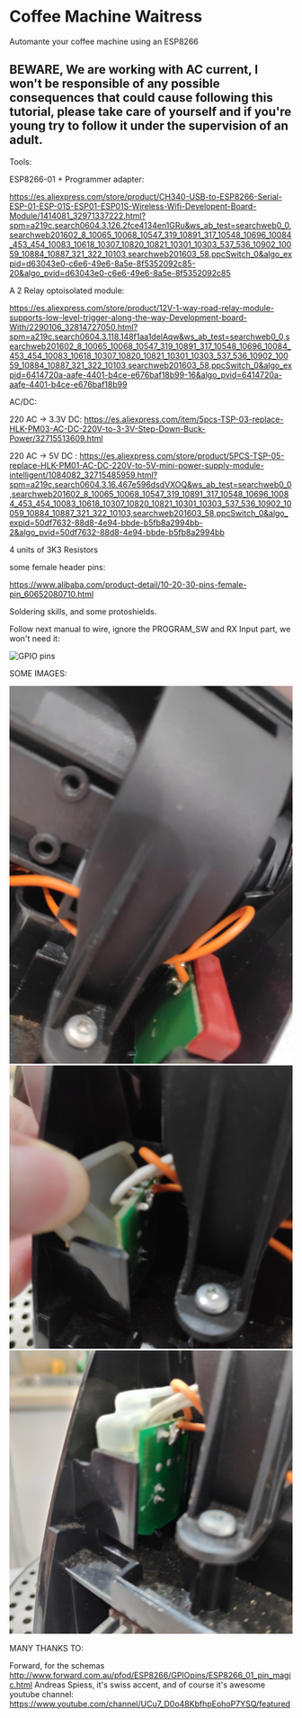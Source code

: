 # Coffee Machine Waitress

Automante your coffee machine using an ESP8266

## BEWARE, We are working with AC current, I won't be responsible of any possible consequences that could cause following this tutorial, please take care of yourself and if you're young try to follow it under the supervision of an adult.

Tools:

ESP8266-01 + Programmer adapter:

https://es.aliexpress.com/store/product/CH340-USB-to-ESP8266-Serial-ESP-01-ESP-01S-ESP01-ESP01S-Wireless-Wifi-Developent-Board-Module/1414081_32971337222.html?spm=a219c.search0604.3.126.2fce4134en1GRu&ws_ab_test=searchweb0_0,searchweb201602_8_10065_10068_10547_319_10891_317_10548_10696_10084_453_454_10083_10618_10307_10820_10821_10301_10303_537_536_10902_10059_10884_10887_321_322_10103,searchweb201603_58,ppcSwitch_0&algo_expid=d63043e0-c6e6-49e6-8a5e-8f5352092c85-20&algo_pvid=d63043e0-c6e6-49e6-8a5e-8f5352092c85

A 2 Relay optoisolated module:

https://es.aliexpress.com/store/product/12V-1-way-road-relay-module-supports-low-level-trigger-along-the-way-Development-board-With/2290106_32814727050.html?spm=a219c.search0604.3.118.148f1aa1delAqw&ws_ab_test=searchweb0_0,searchweb201602_8_10065_10068_10547_319_10891_317_10548_10696_10084_453_454_10083_10618_10307_10820_10821_10301_10303_537_536_10902_10059_10884_10887_321_322_10103,searchweb201603_58,ppcSwitch_0&algo_expid=6414720a-aafe-4401-b4ce-e676baf18b99-16&algo_pvid=6414720a-aafe-4401-b4ce-e676baf18b99

AC/DC:

220 AC -> 3.3V DC: https://es.aliexpress.com/item/5pcs-TSP-03-replace-HLK-PM03-AC-DC-220V-to-3-3V-Step-Down-Buck-Power/32715513609.html


220 AC -> 5V DC  : https://es.aliexpress.com/store/product/5PCS-TSP-05-replace-HLK-PM01-AC-DC-220V-to-5V-mini-power-supply-module-intelligent/1084082_32715485959.html?spm=a219c.search0604.3.16.467e596dsdVXOQ&ws_ab_test=searchweb0_0,searchweb201602_8_10065_10068_10547_319_10891_317_10548_10696_10084_453_454_10083_10618_10307_10820_10821_10301_10303_537_536_10902_10059_10884_10887_321_322_10103,searchweb201603_58,ppcSwitch_0&algo_expid=50df7632-88d8-4e94-bbde-b5fb8a2994bb-2&algo_pvid=50df7632-88d8-4e94-bbde-b5fb8a2994bb


4 units of 3K3 Resistors

some female header pins:

https://www.alibaba.com/product-detail/10-20-30-pins-female-pin_60652080710.html

Soldering skills, and some protoshields.

Follow next manual to wire, ignore the PROGRAM_SW and RX Input part, we won't need it:

![GPIO pins](http://www.forward.com.au/pfod/ESP8266/GPIOpins/ESP8266_GPIO_OUTPUTS.jpg)

SOME IMAGES:

![button automation](https://raw.githubusercontent.com/warguns/coffee-waitress-esp8266/master/docs/img/IMG_20190318_122945.jpg?token=AC3KrB8lhKDIlpIfJalVazE7wUeSKOf1ks5cmlw2wA%3D%3D)
![button automation](https://raw.githubusercontent.com/warguns/coffee-waitress-esp8266/master/docs/img/IMG_20190318_123112.jpg?token=AC3KrHaMIZiPvnxL5Se_uH0nNu7aBBJcks5cmlx5wA%3D%3D)
![button automation](https://raw.githubusercontent.com/warguns/coffee-waitress-esp8266/master/docs/img/IMG_20190318_123202.jpg?token=AC3KrO66Bv6nmbQ7g6djjQ-oQzZla9qWks5cmlySwA%3D%3D)

MANY THANKS TO:

Forward, for the schemas http://www.forward.com.au/pfod/ESP8266/GPIOpins/ESP8266_01_pin_magic.html
Andreas Spiess, it's swiss accent, and of course it's awesome youtube channel: https://www.youtube.com/channel/UCu7_D0o48KbfhpEohoP7YSQ/featured
